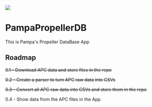 ![](https://github.com/PampaAerodesign/PampaPropellerDB/blob/master/docs/logo.png?raw=true)

# PampaPropellerDB
This is Pampa's Propeller DataBase App


## Roadmap
~~0.1 - Download APC data and store files in the repo~~

~~0.2 - Create a parser to turn APC raw data into CSVs~~

~~0.3 - Convert all APC raw data into CSVs and store them in the repo~~

0.4 - Show data from the APC files in the App
